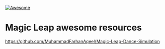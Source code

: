 [![Awesome](https://cdn.rawgit.com/sindresorhus/awesome/d7305f38d29fed78fa85652e3a63e154dd8e8829/media/badge.svg)](https://github.com/sindresorhus/awesome)

# Magic Leap awesome resources

https://github.com/MuhammadFarhanAqeel/Magic-Leap-Dance-Simulation

